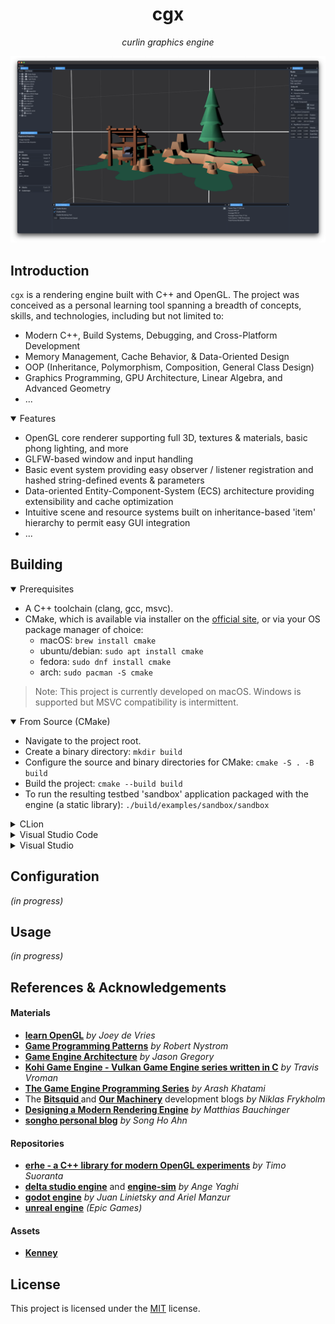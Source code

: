 <h1 align = "center"> cgx </h1>
<p align = "center"> 
<i align = "center"> curlin graphics engine <br></i> 
</p>

<p align="center">
  <img src = "./data/demo_screenshots/042524_demo.png" alt="editor">
</p>
 
## Introduction 

`cgx` is a rendering engine built with C++ and OpenGL. The project was conceived as a personal learning tool spanning a breadth of concepts, skills, and technologies, including but not limited to:

* Modern C++, Build Systems, Debugging, and Cross-Platform Development
* Memory Management, Cache Behavior, & Data-Oriented Design
* OOP (Inheritance, Polymorphism, Composition, General Class Design)
* Graphics Programming, GPU Architecture, Linear Algebra, and Advanced Geometry
* ...

<details open>
<summary> Features </summary> 

* OpenGL core renderer supporting full 3D, textures & materials, basic phong lighting, and more
* GLFW-based window and input handling 
* Basic event system providing easy observer / listener registration and hashed string-defined events & parameters
* Data-oriented Entity-Component-System (ECS) architecture providing extensibility and cache optimization  
* Intuitive scene and resource systems built on inheritance-based 'item' hierarchy to permit easy GUI integration
* ...

</details>

## Building


<details open>
<summary> Prerequisites </summary>

- A C++ toolchain (clang, gcc, msvc). 
- CMake, which is available via installer on the [official site](https://cmake.org), or via your OS package manager of choice:
  - macOS: `brew install cmake` 
  - ubuntu/debian: `sudo apt install cmake` 
  - fedora: `sudo dnf install cmake` 
  - arch: `sudo pacman -S cmake` 
> Note: This project is currently developed on macOS. Windows is supported but MSVC compatibility is intermittent.

</details>


<details open>
<summary> From Source (CMake) </summary>

- Navigate to the project root.
- Create a binary directory: `mkdir build`
- Configure the source and binary directories for CMake: `cmake -S . -B build`
- Build the project: `cmake --build build`
- To run the resulting testbed 'sandbox' application packaged with the engine (a static library): `./build/examples/sandbox/sandbox`

</details>


<details>
<summary> CLion </summary>

- CMake is CLion's preferred build system for C++ and is fully supported. See their [Quick CMake Tutorial](https://www.jetbrains.com/help/clion/quick-cmake-tutorial.html).<br>
- _(in progress)_

</details>


<details>
<summary> Visual Studio Code </summary>

- Install the [C++](https://marketplace.visualstudio.com/items?itemName=ms-vscode.cpptools) and [CMake Tools](https://marketplace.visualstudio.com/items?itemName=ms-vscode.cmake-tools) extensions for VS Code.<br>
- Open project root and run the `CMake: Configure` command via the command palette `(⇧⌘P)`.
- After configuring, run the `CMake: Build` command.

</details>


<details>
<summary> Visual Studio </summary>

- ~~uninstall visual studio and use literally anything else~~ _(in progress)_

</details>
 

##  Configuration
_(in progress)_

## Usage
_(in progress)_

## References & Acknowledgements
#### Materials
- **[learn OpenGL](https://learnopengl.com)** _by Joey de Vries_<br>
- **[Game Programming Patterns](https://www.google.com/url?sa=t&source=web&rct=j&opi=89978449&url=https://gameprogrammingpatterns.com/&ved=2ahUKEwjc5YCqlsiFAxWO4MkDHWU8AAMQFnoECBAQAQ&usg=AOvVaw0uvj7LgRpJvpRmdORsF0TK)** _by Robert Nystrom_<br>
- **[Game Engine Architecture](https://www.gameenginebook.com)** _by Jason Gregory_<br>
- **[Kohi Game Engine - Vulkan Game Engine series written in C](https://www.youtube.com/playlist?list=PLv8Ddw9K0JPg1BEO-RS-0MYs423cvLVtj)** _by Travis Vroman_<br>
- **[The Game Engine Programming Series](https://www.youtube.com/@GameEngineSeries/playlists)** _by Arash Khatami_<br>
- The **[Bitsquid ](http://bitsquid.blogspot.com)** and **[Our Machinery](https://ruby0x1.github.io/machinery_blog_archive/)** development blogs _by Niklas Frykholm_<br>
- **[Designing a Modern Rendering Engine](https://www.cg.tuwien.ac.at/research/publications/2007/bauchinger-2007-mre/bauchinger-2007-mre-Thesis.pdf)** _by Matthias Bauchinger_<br>
- **[songho personal blog](http://www.songho.ca/index.html)** _by Song Ho Ahn_

#### Repositories

- **[erhe - a C++ library for modern OpenGL experiments](https://github.com/tksuoran/erhe)** _by Timo Suoranta_<br>
- **[delta studio engine](https://github.com/ange-yaghi/delta-studio)** and **[engine-sim](https://github.com/ange-yaghi/engine-sim)** _by Ange Yaghi_<br>
- **[godot engine](https://github.com/godotengine/godot)** _by Juan Linietsky and Ariel Manzur_<br>
- **[unreal engine](https://github.com/EpicGames)** _(Epic Games)_<br>

#### Assets

- **[Kenney](www.kenney.nl)**

## License

This project is licensed under the [MIT](./LICENSE.md) license.



